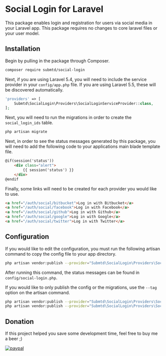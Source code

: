 # Social Login for Laravel

This package enables login and registration for users via social media in your Laravel app. This package requires no changes to core laravel files or your user model.

## Installation

Begin by pulling in the package through Composer.

```bash
composer require submtd/social-login
```

Next, if you are using Laravel 5.4, you will need to include the service provider in your `config/app.php` file. If you are using Laravel 5.5, these will be discovered automatically.

```php
'providers' => [
    Submtd\SocialLogin\Providers\SocialLoginServiceProvider::class,
];
```

Next, you will need to run the migrations in order to create the `social_login_ids` table.

```bash
php artisan migrate
```

Next, in order to see the status messages generated by this package, you will need to add the following code to your applications main blade template file.

```html
@if(session('status'))
    <div class="alert">
        {{ session('status') }}
    </div>
@endif
```

Finally, some links will need to be created for each provider you would like to use.

```html
<a href="/auth/social/bitbucket">Log in with Bitbucket</a>
<a href="/auth/social/facebook">Log in with Facebook</a>
<a href="/auth/social/github">Log in with Github</a>
<a href="/auth/social/google">Log in with Google</a>
<a href="/auth/social/twitter">Log in with Twitter</a>
```

## Configuration

If you would like to edit the configuration, you must run the following artisan command to copy the config file to your app directory.

```bash
php artisan vendor:publish --provider="Submtd\SocialLogin\Providers\SocialLoginServiceProvider"
```

After running this command, the status messages can be found in `config/social-login.php`.

If you would like to only publish the config or the migrations, use the `--tag` option on the artisan command.

```bash
php artisan vendor:publish --provider="Submtd\SocialLogin\Providers\SocialLoginServiceProvider" --tag=config
php artisan vendor:publish --provider="Submtd\SocialLogin\Providers\SocialLoginServiceProvider" --tag=migrations
```

## Donation

If this project helped you save some development time, feel free to buy me a beer ;)

[![paypal](https://www.paypalobjects.com/en_US/i/btn/btn_donateCC_LG.gif)](https://www.paypal.com/cgi-bin/webscr?cmd=_s-xclick&hosted_button_id=G72FZ5PYP6EZU)
